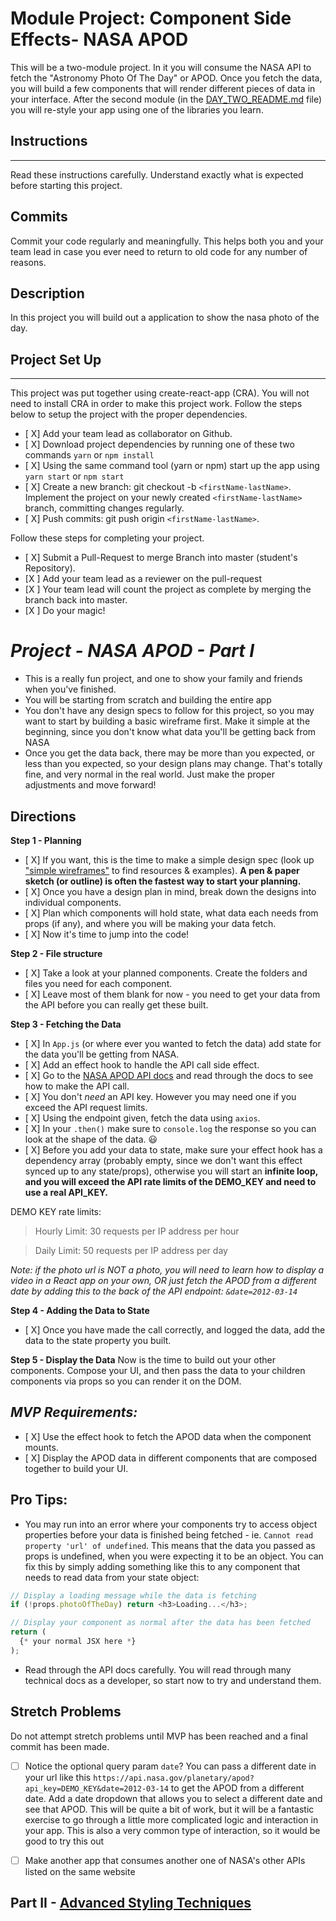 # Module Project: Component Side Effects- NASA APOD

This will be a two-module project. In it you will consume the NASA API to fetch the "Astronomy Photo Of The Day" or APOD. Once you fetch the data, you will build a few components that will render different pieces of data in your interface. After the second module (in the [DAY_TWO_README.md](DAY_TWO_README.md) file) you will re-style your app using one of the libraries you learn. 

## Instructions

---

Read these instructions carefully. Understand exactly what is expected before starting this project.

## Commits

Commit your code regularly and meaningfully. This helps both you and your team lead in case you ever need to return to old code for any number of reasons.

## Description

In this project you will build out a application to show the nasa photo of the day.

## Project Set Up

---

This project was put together using create-react-app (CRA). You will not need to install CRA in order to make this project work. Follow the steps below to setup the project with the proper dependencies.

- [ X] Add your team lead as collaborator on Github.
- [ X] Download project dependencies by running one of these two commands `yarn` or `npm install`
- [ X] Using the same command tool (yarn or npm) start up the app using `yarn start` or `npm start`
- [ X] Create a new branch: git checkout -b `<firstName-lastName>`.
      Implement the project on your newly created `<firstName-lastName>` branch, committing changes regularly.
- [ X] Push commits: git push origin `<firstName-lastName>`.

Follow these steps for completing your project.

- [ X] Submit a Pull-Request to merge Branch into master (student's Repository).
- [X ] Add your team lead as a reviewer on the pull-request
- [X ] Your team lead will count the project as complete by merging the branch back into master.
- [X ] Do your magic!

# _Project - NASA APOD - Part I_

- This is a really fun project, and one to show your family and friends when you've finished.
- You will be starting from scratch and building the entire app
- You don't have any design specs to follow for this project, so you may want to start by building a basic wireframe first. Make it simple at the beginning, since you don't know what data you'll be getting back from NASA
- Once you get the data back, there may be more than you expected, or less than you expected, so your design plans may change. That's totally fine, and very normal in the real world. Just make the proper adjustments and move forward!

## Directions

**Step 1 - Planning**

- [ X] If you want, this is the time to make a simple design spec (look up ["simple wireframes"](https://www.google.com/search?q=simple+wireframes) to find resources & examples). **A pen & paper sketch (or outline) is often the fastest way to start your planning.**
- [ X] Once you have a design plan in mind, break down the designs into individual components.
- [ X] Plan which components will hold state, what data each needs from props (if any), and where you will be making your data fetch.
- [ X] Now it's time to jump into the code!

**Step 2 - File structure**

- [ X] Take a look at your planned components. Create the folders and files you need for each component.
- [ X] Leave most of them blank for now - you need to get your data from the API before you can really get these built.

**Step 3 - Fetching the Data**

- [ X] In `App.js` (or where ever you wanted to fetch the data) add state for the data you'll be getting from NASA.
- [ X] Add an effect hook to handle the API call side effect.
- [ X] Go to the [NASA APOD API docs](https://api.nasa.gov/#apod) and read through the docs to see how to make the API call.
- [ X] You don't _need_ an API key. However you may need one if you exceed the API request limits.
- [ X] Using the endpoint given, fetch the data using `axios`.
- [ X] In your `.then()` make sure to `console.log` the response so you can look at the shape of the data. 😃
- [ X] Before you add your data to state, make sure your effect hook has a dependency array (probably empty, since we don't want this effect synced up to any state/props), otherwise you will start an **infinite loop, and you will exceed the API rate limits of the DEMO_KEY and need to use a real API_KEY.**

DEMO KEY rate limits:

> Hourly Limit: 30 requests per IP address per hour

> Daily Limit: 50 requests per IP address per day

_Note: if the photo url is NOT a photo, you will need to learn how to display a video in a React app on your own, OR just fetch the APOD from a different date by adding this to the back of the API endpoint: `&date=2012-03-14`_

**Step 4 - Adding the Data to State**

- [ X] Once you have made the call correctly, and logged the data, add the data to the state property you built.

**Step 5 - Display the Data**
Now is the time to build out your other components. Compose your UI, and then pass the data to your children components via props so you can render it on the DOM.

## _MVP Requirements:_

- [ X] Use the effect hook to fetch the APOD data when the component mounts.
- [ X] Display the APOD data in different components that are composed together to build your UI.

## Pro Tips:

- You may run into an error where your components try to access object properties before your data is finished being fetched - ie. `Cannot read property 'url' of undefined`. This means that the data you passed as props is undefined, when you were expecting it to be an object. You can fix this by simply adding something like this to any component that needs to read data from your state object:

```js
// Display a loading message while the data is fetching
if (!props.photoOfTheDay) return <h3>Loading...</h3>;

// Display your component as normal after the data has been fetched
return (
  {* your normal JSX here *}
);
```

- Read through the API docs carefully. You will read through many technical docs as a developer, so start now to try and understand them.

## Stretch Problems

Do not attempt stretch problems until MVP has been reached and a final commit has been made.

- [ ] Notice the optional query param `date`? You can pass a different date in your url like this `https://api.nasa.gov/planetary/apod?api_key=DEMO_KEY&date=2012-03-14` to get the APOD from a different date. Add a date dropdown that allows you to select a different date and see that APOD. This will be quite a bit of work, but it will be a fantastic exercise to go through a little more complicated logic and interaction in your app. This is also a very common type of interaction, so it would be good to try this out
- [ ] Make another app that consumes another one of NASA's other APIs listed on the same website


 ## Part II - [Advanced Styling Techniques](DAY_TWO_README.md)
